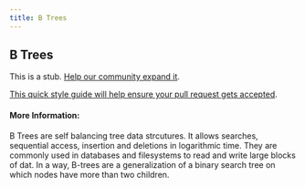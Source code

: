 ```yaml
---
title: B Trees
---
```

## B Trees

This is a stub. <a href='https://github.com/freecodecamp/guides/tree/master/src/pages/algorithms/b-trees/index.md' target='_blank' rel='nofollow'>Help our community expand it</a>.

<a href='https://github.com/freecodecamp/guides/blob/master/README.md' target='_blank' rel='nofollow'>This quick style guide will help ensure your pull request gets accepted</a>.

<!-- The article goes here, in GitHub-flavored Markdown. Feel free to add YouTube videos, images, and CodePen/JSBin embeds  -->

#### More Information:
<!-- Please add any articles you think might be helpful to read before writing the article -->


B Trees are self balancing tree data strcutures. It allows searches, sequential access, insertion and deletions in logarithmic time.
They are commonly used in databases and filesystems to read and write large blocks of dat. In a way, B-trees are a generalization of a binary search tree on which nodes have more than two children.

